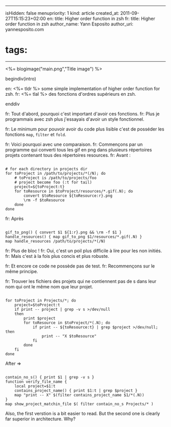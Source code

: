 -----
isHidden:       false
menupriority:   1
kind:           article
created_at:     2011-09-27T15:15:23+02:00
en: title: Higher order function in zsh
fr: title: Higher order function in zsh
author_name: Yann Esposito
author_uri: yannesposito.com
# tags:
-----
<%= blogimage("main.png","Title image") %>

begindiv(intro)

en: <%= tldr %> some simple implementation of higher order function for zsh.
fr: <%= tlal %> des fonctions d'ordres supérieurs en zsh.

enddiv

fr: Tout d'abord, pourquoi c'est important d'avoir ces fonctions. 
fr: Plus je programmais avec zsh plus j'essayais d'avoir un style fonctionnel.

fr: Le minimum pour pouvoir avoir du code plus lisible c'est de posséder les fonctions `map`, `filter` et `fold`.

fr: Voici pourquoi avec une comparaison.
fr: Commençons par un programme qui converti tous les gif en png dans plusieurs répertoires projets contenant tous des répertoires resources.
fr: Avant :

<code class="zsh">
# for each directory in projects dir
for toProject in /path/to/projects/*(/N); do
    # toProject is /path/to/projects/foo
    # project become foo (:t for tail)
    project=${toProject:t}
    for toResource in $toProject/resources/*.gif(.N); do
        convert $toResource ${toResource:r}.png
        \rm -f $toResource
    done
done
</code>

fr: Après

<code class="zsh">
gif_to_png() { convert $1 ${1:r}.png && \rm -f $1 }
handle_resources() { map gif_to_png $1/resources/*.gif(.N) }
map handle_resources /path/to/projects/*(/N)
</code>

fr: Plus de bloc ! 
fr: Oui, c'est un poil plus difficile à lire pour les non initiés. 
fr: Mais c'est à la fois plus concis et plus robuste.

fr: Et encore ce code ne possède pas de test.
fr: Recommençons sur le même principe.

fr: Trouver les fichiers des projets qui ne contiennent pas de s dans leur nom qui ont le même nom que leur projet.


<code class="zsh">
for toProject in Projects/*; do
    project=$toProject:t
    if print -- project | grep -v s >/dev/null
    then
        print $project
        for toResource in $toProject/*(.N); do
            if print -- ${toResource:t} | grep $project >/dev/null; then
                print -- "X $toResource"
            fi
        done
    fi
done
</code>

After =>

<code class="zsh">
contain_no_s() { print $1 | grep -v s }
function verify_file_name {                               
    local project=$1:t
    contains_project_name() { print $1:t | grep $project }
    map "print -- X" $(filter contains_project_name $1/*(.N))
}
map show_project_matchin_file $( filter contain_no_s Projects/* )
</code>

Also, the first verstion is a bit easier to read. 
But the second one is clearly far superior in architecture.
Why?
